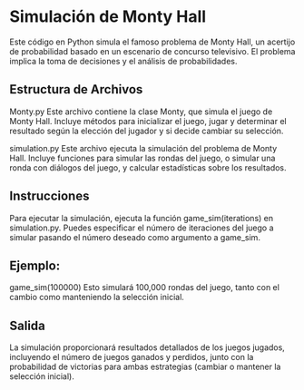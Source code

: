 # Simulación de Monty Hall
Este código en Python simula el famoso problema de Monty Hall, un acertijo de probabilidad basado en un escenario de concurso televisivo. El problema implica la toma de decisiones y el análisis de probabilidades.

## Estructura de Archivos
Monty.py
Este archivo contiene la clase Monty, que simula el juego de Monty Hall. Incluye métodos para inicializar el juego, jugar y determinar el resultado según la elección del jugador y si decide cambiar su selección.

simulation.py
Este archivo ejecuta la simulación del problema de Monty Hall. Incluye funciones para simular las rondas del juego, o simular una ronda con diálogos del juego, y calcular estadísticas sobre los resultados.

## Instrucciones
Para ejecutar la simulación, ejecuta la función game_sim(iterations) en simulation.py. Puedes especificar el número de iteraciones del juego a simular pasando el número deseado como argumento a game_sim.

## Ejemplo:

game_sim(100000)
Esto simulará 100,000 rondas del juego, tanto con el cambio como manteniendo la selección inicial.

## Salida
La simulación proporcionará resultados detallados de los juegos jugados, incluyendo el número de juegos ganados y perdidos, junto con la probabilidad de victorias para ambas estrategias (cambiar o mantener la selección inicial).